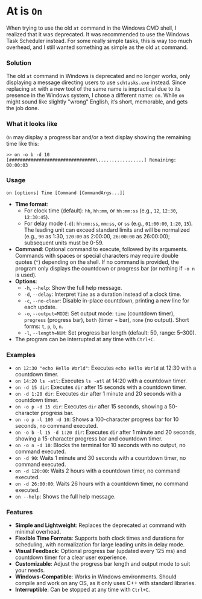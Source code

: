 # At is `On`

When trying to use the old `at` command in the Windows CMD shell, I realized that it was deprecated. It was recommended to use the Windows Task Scheduler instead. For some really simple tasks, this is way too much overhead, and I still wanted something as simple as the old `at` command.

### Solution

The old `at` command in Windows is deprecated and no longer works, only displaying a message directing users to use `schtasks.exe` instead. Since replacing `at` with a new tool of the same name is impractical due to its presence in the Windows system, I chose a different name: `on`. While `on` might sound like slightly "wrong" English, it’s short, memorable, and gets the job done.

### What it looks like
`On` may display a progress bar and/or a text display showing the remaining time like this:
```
>> on -o b -d 10
[################################\.................] Remaining: 00:00:03
```

### Usage

```
on [options] Time [Command [CommandArgs...]]
```

- **Time format**:
  - For clock time (default): `hh`, `hh:mm`, or `hh:mm:ss` (e.g., `12`, `12:30`, `12:30:45`).
  - For delay mode (`-d`): `hh:mm:ss`, `mm:ss`, or `ss` (e.g., `01:00:00`, `1:20`, `15`). The leading unit can exceed standard limits and will be normalized (e.g., `90` as 1:30, `120:00` as 2:00:00, `26:00:00` as 26:00:00); subsequent units must be 0-59.
- **Command**: Optional command to execute, followed by its arguments. Commands with spaces or special characters may require double quotes (`"`) depending on the shell. If no command is provided, the program only displays the countdown or progress bar (or nothing if `-o n` is used).
- **Options**:
  - `-h`, `--help`: Show the full help message.
  - `-d`, `--delay`: Interpret `Time` as a duration instead of a clock time.
  - `-c`, `--no-clear`: Disable in-place countdown, printing a new line for each update.
  - `-o`, `--output=MODE`: Set output mode: `time` (countdown timer), `progress` (progress bar), `both` (timer + bar), `none` (no output). Short forms: `t`, `p`, `b`, `n`.
  - `-l`, `--length=NUM`: Set progress bar length (default: 50, range: 5–300).
- The program can be interrupted at any time with `Ctrl+C`.

### Examples

- `on 12:30 "echo Hello World"`: Executes `echo Hello World` at 12:30 with a countdown timer.
- `on 14:20 ls -atl`: Executes `ls -atl` at 14:20 with a countdown timer.
- `on -d 15 dir`: Executes `dir` after 15 seconds with a countdown timer.
- `on -d 1:20 dir`: Executes `dir` after 1 minute and 20 seconds with a countdown timer.
- `on -o p -d 15 dir`: Executes `dir` after 15 seconds, showing a 50-character progress bar.
- `on -o p -l 100 -d 10`: Shows a 100-character progress bar for 10 seconds, no command executed.
- `on -o b -l 15 -d 1:20 dir`: Executes `dir` after 1 minute and 20 seconds, showing a 15-character progress bar and countdown timer.
- `on -o n -d 10`: Blocks the terminal for 10 seconds with no output, no command executed.
- `on -d 90`: Waits 1 minute and 30 seconds with a countdown timer, no command executed.
- `on -d 120:00`: Waits 2 hours with a countdown timer, no command executed.
- `on -d 26:00:00`: Waits 26 hours with a countdown timer, no command executed.
- `on --help`: Shows the full help message.

### Features

- **Simple and Lightweight**: Replaces the deprecated `at` command with minimal overhead.
- **Flexible Time Formats**: Supports both clock times and durations for scheduling, with normalization for large leading units in delay mode.
- **Visual Feedback**: Optional progress bar (updated every 125 ms) and countdown timer for a clear user experience.
- **Customizable**: Adjust the progress bar length and output mode to suit your needs.
- **Windows-Compatible**: Works in Windows environments. Should compile and work on any OS, as it only uses C++ with standard libraries.
- **Interruptible**: Can be stopped at any time with `Ctrl+C`.
